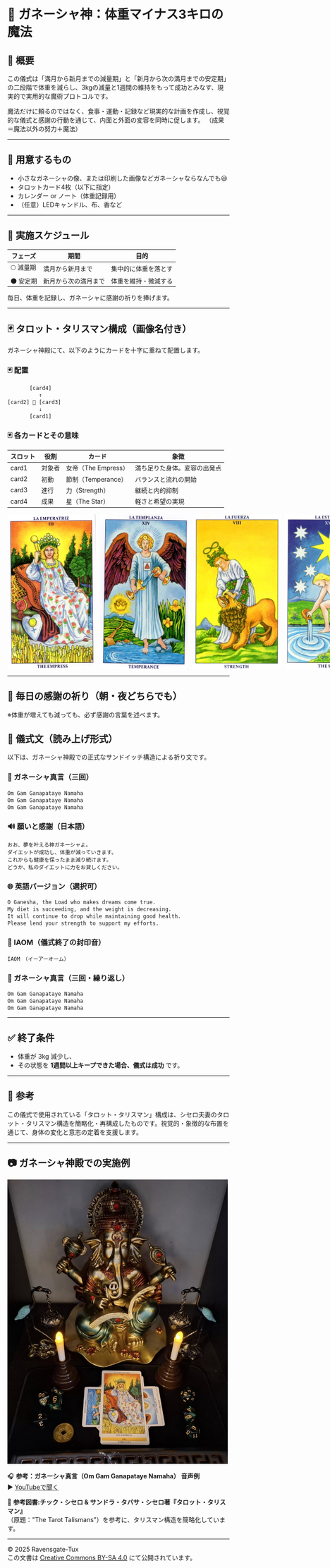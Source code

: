 # 🐘 ガネーシャ神：体重マイナス3キロの魔法

## 🌟 概要
この儀式は「満月から新月までの減量期」と「新月から次の満月までの安定期」の二段階で体重を減らし、3kgの減量と1週間の維持をもって成功とみなす、現実的で実用的な魔術プロトコルです。

魔法だけに頼るのではなく、食事・運動・記録など現実的な計画を作成し、視覚的な儀式と感謝の行動を通じて、内面と外面の変容を同時に促します。
（成果＝魔法以外の努力＋魔法）

---

## 🧰 用意するもの
- 小さなガネーシャの像、または印刷した画像などガネーシャならなんでも😃
- タロットカード4枚（以下に指定）
- カレンダー or ノート（体重記録用）
- （任意）LEDキャンドル、布、香など

---

## 📆 実施スケジュール
| フェーズ | 期間 | 目的 |
|----------|------|------|
| 🌕 減量期 | 満月から新月まで | 集中的に体重を落とす |
| 🌑 安定期 | 新月から次の満月まで | 体重を維持・微減する |

毎日、体重を記録し、ガネーシャに感謝の祈りを捧げます。

---

## 🃏 タロット・タリスマン構成（画像名付き）
ガネーシャ神殿にて、以下のようにカードを十字に重ねて配置します。

### 🃏 配置
```
       [card4]
          ↑
[card2] 🐘 [card3]
          ↓
       [card1]
```

### 🃏 各カードとその意味
| スロット | 役割 | カード | 象徴 |
|------|------|--------|------|
| card1 | 対象者 | 女帝（The Empress） | 満ち足りた身体。変容の出発点 |
| card2 | 初動   | 節制（Temperance） | バランスと流れの開始 |
| card3 | 進行   | 力（Strength） | 継続と内的抑制 |
| card4 | 成果   | 星（The Star） | 軽さと希望の実現 |

<div style="display: flex; gap: 10px;">
  <img src="card_0001.jpg" width="200">
  <img src="card_0002.jpg" width="200">
  <img src="card_0003.jpg" width="200">
  <img src="card_0004.jpg" width="200">
</div>

---

## 🙏 毎日の感謝の祈り（朝・夜どちらでも）
※体重が増えても減っても、必ず感謝の言葉を述べます。

## 🌊 儀式文（読み上げ形式）
以下は、ガネーシャ神殿での正式なサンドイッチ構造による祈り文です。

### 🎵 ガネーシャ真言（三回）
```
Om Gam Ganapataye Namaha
Om Gam Ganapataye Namaha
Om Gam Ganapataye Namaha
```

### 🔊 願いと感謝（日本語）
```
おお、夢を叶える神ガネーシャよ。
ダイエットが成功し、体重が減っていきます。
これからも健康を保ったまま減り続けます。
どうか、私のダイエットに力をお貸しください。
```

### 🌐 英語バージョン（選択可）
```
O Ganesha, the Load who makes dreams come true.
My diet is succeeding, and the weight is decreasing.
It will continue to drop while maintaining good health.
Please lend your strength to support my efforts.
```

### 🎵 IAOM（儀式終了の封印音）
```
IAOM　（イーアーオーム）
```

### 🎵 ガネーシャ真言（三回・繰り返し）
```
Om Gam Ganapataye Namaha
Om Gam Ganapataye Namaha
Om Gam Ganapataye Namaha
```

---

## ✅ 終了条件
- 体重が 3kg 減少し、
- その状態を **1週間以上キープできた場合、儀式は成功** です。

---

## 📜 参考
この儀式で使用されている「タロット・タリスマン」構成は、シセロ夫妻のタロット・タリスマン構造を簡略化・再構成したものです。視覚的・象徴的な布置を通じて、身体の変化と意志の定着を支援します。

---

## 📷 ガネーシャ神殿での実施例

<img src="ganesha-diet.jpg" width="500">

🎧 **参考：ガネーシャ真言（Om Gam Ganapataye Namaha） 音声例**  
▶️ [YouTubeで聞く](https://www.youtube.com/watch?v=e4GljJzSiAQ)  

📙 **参考図書:チック・シセロ & サンドラ・タバサ・シセロ著『タロット・タリスマン』**  
（原題："The Tarot Talismans"）を参考に、タリスマン構造を簡略化しています。

---

© 2025 Ravensgate-Tux  
この文書は [Creative Commons BY-SA 4.0](https://creativecommons.org/licenses/by-sa/4.0/deed.ja) にて公開されています。
